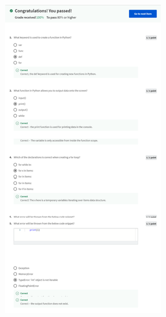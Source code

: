 ![](https://github.com/CrypticFate5/Meta-Back-End-Developer-Professional-Certificate/blob/main/C2-%20Programming%20in%20Python/W-2/Practice%20Quiz-%20Functions%2C%20loops%20and%20data%20structures/ss1.png)
